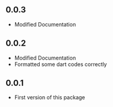 ## 0.0.3

- Modified Documentation

## 0.0.2

- Modified Documentation
- Formatted some dart codes correctly

## 0.0.1

- First version of this package
